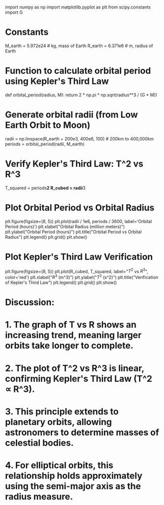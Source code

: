 import numpy as np
import matplotlib.pyplot as plt
from scipy.constants import G

# Constants
M_earth = 5.972e24  # kg, mass of Earth
R_earth = 6.371e6   # m, radius of Earth

# Function to calculate orbital period using Kepler's Third Law
def orbital_period(radius, M):
    return 2 * np.pi * np.sqrt(radius**3 / (G * M))

# Generate orbital radii (from Low Earth Orbit to Moon)
radii = np.linspace(R_earth + 200e3, 400e6, 100)  # 200km to 400,000km
periods = orbital_period(radii, M_earth)

# Verify Kepler's Third Law: T^2 vs R^3
T_squared = periods**2
R_cubed = radii**3

# Plot Orbital Period vs Orbital Radius
plt.figure(figsize=(8, 5))
plt.plot(radii / 1e6, periods / 3600, label='Orbital Period (hours)')
plt.xlabel("Orbital Radius (million meters)")
plt.ylabel("Orbital Period (hours)")
plt.title("Orbital Period vs Orbital Radius")
plt.legend()
plt.grid()
plt.show()

# Plot Kepler's Third Law Verification
plt.figure(figsize=(8, 5))
plt.plot(R_cubed, T_squared, label="$T^2$ vs $R^3$", color='red')
plt.xlabel("$R^3$ (m^3)")
plt.ylabel("$T^2$ (s^2)")
plt.title("Verification of Kepler's Third Law")
plt.legend()
plt.grid()
plt.show()

# Discussion:
# 1. The graph of T vs R shows an increasing trend, meaning larger orbits take longer to complete.
# 2. The plot of T^2 vs R^3 is linear, confirming Kepler's Third Law (T^2 ∝ R^3).
# 3. This principle extends to planetary orbits, allowing astronomers to determine masses of celestial bodies.
# 4. For elliptical orbits, this relationship holds approximately using the semi-major axis as the radius measure.
